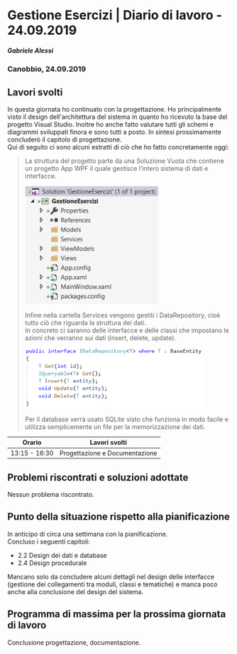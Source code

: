# Gestione Esercizi | Diario di lavoro - 24.09.2019
##### Gabriele Alessi
### Canobbio, 24.09.2019

## Lavori svolti

In questa giornata ho continuato con la progettazione. Ho principalmente visto il design dell'architettura del sistema in quanto ho ricevuto la base del progetto Visual Studio. Inoltre ho anche fatto valutare tutti gli schemi e diagrammi sviluppati finora e sono tutti a posto. In sintesi prossimamente concluderò il capitolo di progettazione.  
Qui di seguito ci sono alcuni estratti di ciò che ho fatto concretamente oggi:

> La struttura del progetto parte da una Soluzione Vuota che contiene un progetto App WPF il quale gestisce l’intero sistema di dati e interfacce.
>
> <img src="../Progettazione/Sistema/Struttura.png" alt="Struttura" width=300>
>
> Infine nella cartella Services vengono gestiti i DataRepository, cioè tutto ciò che riguarda la struttura dei dati.  
> In concreto ci saranno delle interfacce e delle classi che impostano le azioni che verranno sui dati (insert, delete, update).
>
> <img src="../Progettazione/Sistema/IDataRepository.png" alt="Struttura" width=400> 
>
> Per il database verrà usato SQLite visto che funziona in modo facile e utilizza semplicemente un file per la memorizzazione dei dati.

<div style="page-break-after: always;"></div>

| Orario | Lavori svolti |
| - | - |
|13:15 - 16:30 | Progettazione e Documentazione |

##  Problemi riscontrati e soluzioni adottate

Nessun problema riscontrato.

##  Punto della situazione rispetto alla pianificazione

In anticipo di circa una settimana con la pianificazione.  
Concluso i seguenti capitoli:
- 2.2 Design dei dati e database
- 2.4 Design procedurale

Mancano solo da concludere alcuni dettagli nel design delle interfacce (gestione dei collegamenti tra moduli, classi e tematiche) e manca poco anche alla conclusione del design del sistema.

## Programma di massima per la prossima giornata di lavoro

Conclusione progettazione, documentazione.